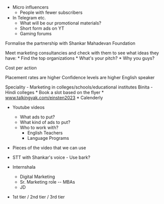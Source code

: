 * Micro influencers
	* People with fewer subscribers
* In Telegram etc.
	* What will be our promotional materials?
	* Short form ads on YT
	* Gaming forums

Formalise the partnership with Shankar Mahadevan Foundation

Meet marketing consultancies and check with them to see what ideas they have:
	* Find the top organizations
		* What's your pitch?
		* Why you guys?

Cost per action
 
Placement rates are higher
Confidence levels are higher
English speaker

Speciality - Marketing in colleges/schools/educational institutes
Binita - Hindi colleges
	* Book a slot based on the flyer 
	* www.talkingyak.com/einsten2023
	* Calenderly 

* Youtube videos
	* What ads to put?
	* What kind of ads to put?
	* Who to work with?
		* English Teachers
		* Language Programs

* Pieces of the video that we can use

* STT with Shankar's voice - Use bark?

* Internshala
	* Digital Marketing
	* Sr. Marketing role -- MBAs
	* JD


* 1st tier / 2nd tier / 3rd tier